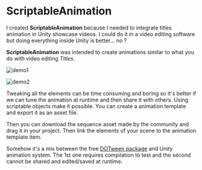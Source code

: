 # ScriptableAnimation

I created **ScriptableAnimation** because I needed to integrate titles animation in Unity showcase videos. I could do it in a video editing software but doing everything inside Unity is better... no ? 

**ScriptableAnimation** was intended to create animations similar to what you do with video editing _Titles_.

![demo1](https://github.com/marcbalas/ScriptableAnimation/demo1.gif)

![demo2](https://github.com/marcbalas/ScriptableAnimation/demo2.gif)

Tweaking all the elements can be time consuming and boring so it's better if we can tune the animation at runtime and then share it with others.
Using scriptable objects make it possible.
You can create a animation template and export it as an asset file.

Then you can download the sequence asset made by the community  and drag it in your project.
Then link the elements of your scene to the animation template item.

Somehow it's a mix between the free [DOTween package](http://dotween.demigiant.com/) and Unity animation system. 
The 1st one requires compilation to test and the second cannot be shared and edited/saved at runtime. 




